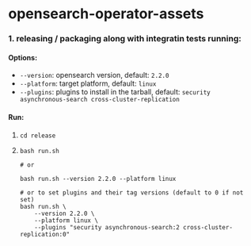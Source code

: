 # opensearch-operator-assets

### 1. releasing / packaging along with integratin tests running:

#### Options:
- `--version`: opensearch version, default: `2.2.0`
- `--platform`: target platform, default: `linux`
- `--plugins`: plugins to install in the tarball, default: `security asynchronous-search cross-cluster-replication`

#### Run:
1. `cd release`
2. ```
   bash run.sh

   # or
    
   bash run.sh --version 2.2.0 --platform linux
   
   # or to set plugins and their tag versions (default to 0 if not set)
   bash run.sh \
       --version 2.2.0 \
       --platform linux \
       --plugins "security asynchronous-search:2 cross-cluster-replication:0"
   ```

